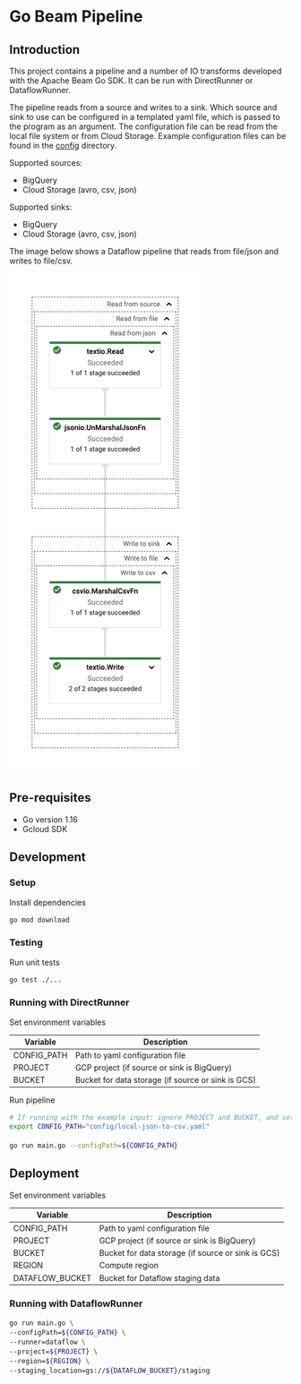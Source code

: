 # Go Beam Pipeline

## Introduction

This project contains a pipeline and a number of IO transforms developed with the Apache Beam Go SDK. It can be run with
DirectRunner or DataflowRunner.

The pipeline reads from a source and writes to a sink. Which source and sink to use can be configured in a templated
yaml file, which is passed to the program as an argument. The configuration file can be read from the local file system
or from Cloud Storage. Example configuration files can be found in the [config](config) directory.

Supported sources:

- BigQuery
- Cloud Storage (avro, csv, json)

Supported sinks:

- BigQuery
- Cloud Storage (avro, csv, json)

The image below shows a Dataflow pipeline that reads from file/json and writes to file/csv.

![Dataflow pipeline](images/dataflow.png)

## Pre-requisites

- Go version 1.16
- Gcloud SDK

## Development

### Setup

Install dependencies

```bash
go mod download
```

### Testing

Run unit tests

```bash
go test ./...
```

### Running with DirectRunner

Set environment variables

| Variable    | Description                                        |
|-------------|----------------------------------------------------|
| CONFIG_PATH | Path to yaml configuration file                    |
| PROJECT     | GCP project (if source or sink is BigQuery)        |
| BUCKET      | Bucket for data storage (if source or sink is GCS) |

Run pipeline

```bash
# If running with the example input: ignore PROJECT and BUCKET, and set CONFIG_PATH:
export CONFIG_PATH="config/local-json-to-csv.yaml"

go run main.go --configPath=${CONFIG_PATH}
```

## Deployment

Set environment variables

| Variable        | Description                                        |
|-----------------|----------------------------------------------------|
| CONFIG_PATH     | Path to yaml configuration file                    |
| PROJECT         | GCP project (if source or sink is BigQuery)        |
| BUCKET          | Bucket for data storage (if source or sink is GCS) |
| REGION          | Compute region                                     |
| DATAFLOW_BUCKET | Bucket for Dataflow staging data                   |

### Running with DataflowRunner

```bash
go run main.go \
--configPath=${CONFIG_PATH} \
--runner=dataflow \
--project=${PROJECT} \
--region=${REGION} \
--staging_location=gs://${DATAFLOW_BUCKET}/staging
```
